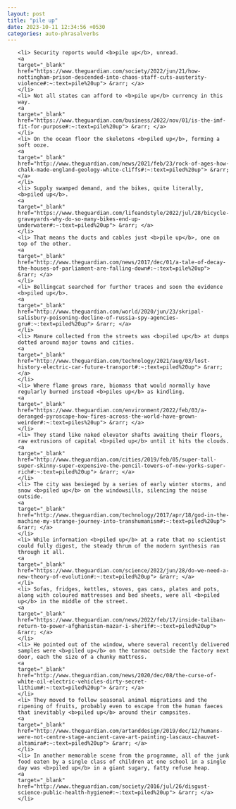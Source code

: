 ```yaml
---
layout: post
title: "pile up"
date: 2023-10-11 12:34:56 +0530
categories: auto-phrasalverbs
---
```

<ol>

    <li> Security reports would <b>pile up</b>, unread.
    <a 
    target="_blank" 
    href="https://www.theguardian.com/society/2022/jun/21/how-nottingham-prison-descended-into-chaos-staff-cuts-austerity-violence#:~:text=pile%20up"> &rarr; </a>
    </li>
    <li> Not all states can afford to <b>pile up</b> currency in this way.
    <a 
    target="_blank" 
    href="https://www.theguardian.com/business/2022/nov/01/is-the-imf-fit-for-purpose#:~:text=pile%20up"> &rarr; </a>
    </li>
    <li> On the ocean floor the skeletons <b>piled up</b>, forming a soft ooze.
    <a 
    target="_blank" 
    href="http://www.theguardian.com/news/2021/feb/23/rock-of-ages-how-chalk-made-england-geology-white-cliffs#:~:text=piled%20up"> &rarr; </a>
    </li>
    <li> Supply swamped demand, and the bikes, quite literally, <b>piled up</b>.
    <a 
    target="_blank" 
    href="https://www.theguardian.com/lifeandstyle/2022/jul/28/bicycle-graveyards-why-do-so-many-bikes-end-up-underwater#:~:text=piled%20up"> &rarr; </a>
    </li>
    <li> That means the ducts and cables just <b>pile up</b>, one on top of the other.
    <a 
    target="_blank" 
    href="http://www.theguardian.com/news/2017/dec/01/a-tale-of-decay-the-houses-of-parliament-are-falling-down#:~:text=pile%20up"> &rarr; </a>
    </li>
    <li> Bellingcat searched for further traces and soon the evidence <b>piled up</b>.
    <a 
    target="_blank" 
    href="http://www.theguardian.com/world/2020/jun/23/skripal-salisbury-poisoning-decline-of-russia-spy-agencies-gru#:~:text=piled%20up"> &rarr; </a>
    </li>
    <li> Manure collected from the streets was <b>piled up</b> at dumps dotted around major towns and cities.
    <a 
    target="_blank" 
    href="http://www.theguardian.com/technology/2021/aug/03/lost-history-electric-car-future-transport#:~:text=piled%20up"> &rarr; </a>
    </li>
    <li> Where flame grows rare, biomass that would normally have regularly burned instead <b>piles up</b> as kindling.
    <a 
    target="_blank" 
    href="https://www.theguardian.com/environment/2022/feb/03/a-deranged-pyroscape-how-fires-across-the-world-have-grown-weirder#:~:text=piles%20up"> &rarr; </a>
    </li>
    <li> They stand like naked elevator shafts awaiting their floors, raw extrusions of capital <b>piled up</b> until it hits the clouds.
    <a 
    target="_blank" 
    href="http://www.theguardian.com/cities/2019/feb/05/super-tall-super-skinny-super-expensive-the-pencil-towers-of-new-yorks-super-rich#:~:text=piled%20up"> &rarr; </a>
    </li>
    <li> The city was besieged by a series of early winter storms, and snow <b>piled up</b> on the windowsills, silencing the noise outside.
    <a 
    target="_blank" 
    href="http://www.theguardian.com/technology/2017/apr/18/god-in-the-machine-my-strange-journey-into-transhumanism#:~:text=piled%20up"> &rarr; </a>
    </li>
    <li> While information <b>piled up</b> at a rate that no scientist could fully digest, the steady thrum of the modern synthesis ran through it all.
    <a 
    target="_blank" 
    href="https://www.theguardian.com/science/2022/jun/28/do-we-need-a-new-theory-of-evolution#:~:text=piled%20up"> &rarr; </a>
    </li>
    <li> Sofas, fridges, kettles, stoves, gas cans, plates and pots, along with coloured mattresses and bed sheets, were all <b>piled up</b> in the middle of the street.
    <a 
    target="_blank" 
    href="https://www.theguardian.com/news/2022/feb/17/inside-taliban-return-to-power-afghanistan-mazar-i-sherif#:~:text=piled%20up"> &rarr; </a>
    </li>
    <li> He pointed out of the window, where several recently delivered samples were <b>piled up</b> on the tarmac outside the factory next door, each the size of a chunky mattress.
    <a 
    target="_blank" 
    href="http://www.theguardian.com/news/2020/dec/08/the-curse-of-white-oil-electric-vehicles-dirty-secret-lithium#:~:text=piled%20up"> &rarr; </a>
    </li>
    <li> They moved to follow seasonal animal migrations and the ripening of fruits, probably even to escape from the human faeces that inevitably <b>piled up</b> around their campsites.
    <a 
    target="_blank" 
    href="http://www.theguardian.com/artanddesign/2019/dec/12/humans-were-not-centre-stage-ancient-cave-art-painting-lascaux-chauvet-altamira#:~:text=piled%20up"> &rarr; </a>
    </li>
    <li> In another memorable scene from the programme, all of the junk food eaten by a single class of children at one school in a single day was <b>piled up</b> in a giant sugary, fatty refuse heap.
    <a 
    target="_blank" 
    href="http://www.theguardian.com/society/2016/jul/26/disgust-science-public-health-hygiene#:~:text=piled%20up"> &rarr; </a>
    </li>